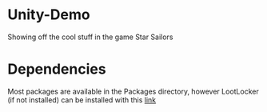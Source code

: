 # Unity-Demo
Showing off the cool stuff in the game Star Sailors

# Dependencies
Most packages are available in the Packages directory, however LootLocker (if not installed) can be installed with this [link](https://github.com/LootLocker/unity-sdk.git)
